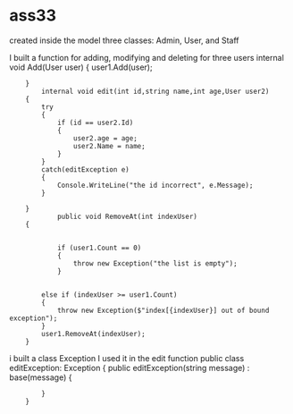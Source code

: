 # ass33



created inside the model three classes: Admin, User, and Staff

I built a function for adding, modifying and deleting for three users
     internal void Add(User user)
        {
            user1.Add(user);


        }
            internal void edit(int id,string name,int age,User user2)
        {
            try
            {
                if (id == user2.Id)
                {
                    user2.age = age;
                    user2.Name = name;
                }
            }
            catch(editException e)
            {
                Console.WriteLine("the id incorrect", e.Message);
            }

        }
                public void RemoveAt(int indexUser)
        {
       
            
                if (user1.Count == 0)
                {
                    throw new Exception("the list is empty");
                }
        
         
            else if (indexUser >= user1.Count)
            {
                throw new Exception($"index[{indexUser}] out of bound exception");
            }
            user1.RemoveAt(indexUser);
        }
i built a class Exception I used it in the edit  function
  public class editException: Exception
        {
            public editException(string message) : base(message)
            {

            }
        }
